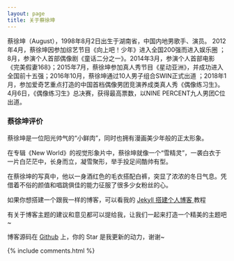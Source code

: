 ```yaml
---
layout: page
title: 关于蔡徐坤 
---
```

<p>
蔡徐坤（August），1998年8月2日出生于湖南省，中国内地男歌手、演员。 2012年4月，蔡徐坤因参加综艺节目《向上吧！少年》进入全国200强而进入娱乐圈 ；8月，参演个人首部偶像剧《童话二分之一》。2014年3月，参演个人首部电影《完美假妻168》；2015年7月，蔡徐坤参加真人秀节目《星动亚洲》，并成功进入全国前十五强；2016年10月，蔡徐坤通过10人男子组合SWIN正式出道 ；2018年1月，参加爱奇艺重点打造的中国首档偶像男团竞演养成类真人秀《偶像练习生》。4月6日，《偶像练习生》总决赛，获得最高票数，以NINE PERCENT九人男团C位出道。
<p>

<p>

<h3> 蔡徐坤评价 </h3>  

<p>

蔡徐坤是一位阳光帅气的“小鲜肉”，同时也拥有漫画美少年般的正太形象。

在专辑《New World》的视觉形象片中，蔡徐坤就像一个“雪精灵”，一袭白衣于一片白茫茫中，长身而立，凝雪聚形，举手投足间酷帅有型。

在蔡徐坤的写真中，他以一身酒红色的毛衣搭配白裤，突显了浓浓的冬日气息。凭借着不俗的颜值和唱跳俱佳的能力征服了很多少女粉丝的心。

<p>

如果你想搭建一个跟我一样的博客，可以看我的 
<a href="/2016/10/jekyll_tutorials1/"> Jekyll 搭建个人博客 </a>
教程

<p>

有关于博客主题的建议和意见都可以提给我，让我们一起来打造一个精美的主题吧~ 

<p> 

博客源码在 <a target="_blank" href='https://github.com/leopardpan/leopardpan.github.io/'>Github</a> 上，你的 Star 是我更新的动力，谢谢~

<p> 

<p> 

<p> 


{% include comments.html %}

